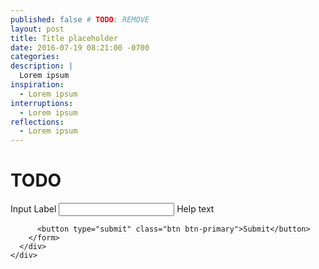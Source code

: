 ```yaml
---
published: false # TODO: REMOVE
layout: post
title: Title placeholder
date: 2016-07-19 08:21:00 -0700
categories:
description: |
  Lorem ipsum
inspiration:
  - Lorem ipsum
interruptions:
  - Lorem ipsum
reflections:
  - Lorem ipsum
---
```


<div class="row">
  <div class="col-md-offset-3 col-md-6">
    <div class="panel panel-default">
      <div class="panel-body">
        <h1>TODO</h1>
        <form>
          <div class="form-group">
            <label>Input Label</label>
            <input class="form-control" name="heading" id="heading" placeholder="">
            <span id="interruptions-help" class="help-block">
              Help text
            </span>
          </div>

          <button type="submit" class="btn btn-primary">Submit</button>
        </form>
      </div>
    </div>
  </div>
</div>
